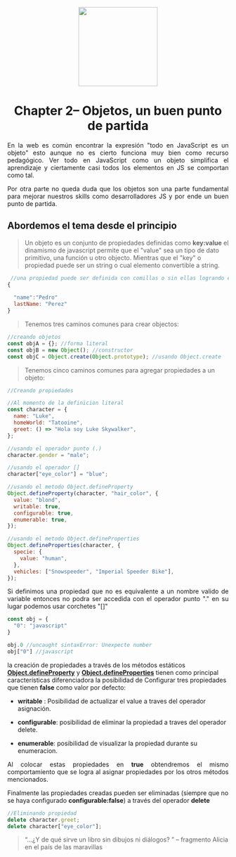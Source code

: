 <p align="center">
  <img width="180" height="180" src="https://cdn.pixabay.com/photo/2016/03/31/23/31/alice-1297676_960_720.png"/>
</p>

<h1 align="center"><b>Chapter 2</b>– Objetos, un buen punto de partida</h1>

<p align="justify">
  En la web es común encontrar la expresión "todo en JavaScript es un objeto" esto aunque no es cierto funciona muy bien como recurso pedagógico. Ver todo en JavaScript como un objeto simplifica el aprendizaje y ciertamente casi todos los elementos en JS se comportan como tal.
</p>

<p align="justify">
  Por otra parte no queda duda que los objetos son una parte fundamental para mejorar nuestros skills como desarrolladores JS y por ende un buen punto de partida.
</p>
 
 <h2>Abordemos el tema desde el principio</h2>

>Un objeto es un conjunto de propiedades definidas como **key:value** el dinamismo de javascript permite que el "value" sea un tipo de dato primitivo, una función u otro objecto. Mientras que el "key" o propiedad puede ser un string o cual elemento convertible a string.

```js
 //una propiedad puede ser definida con comillas o sin ellas logrando el mismo resultado
{
  
  "name":"Pedro"
  lastName: "Perez"
}
```

>Tenemos tres caminos comunes para crear objectos:

```js
//creando objetos
const objA = {}; //forma literal
const objB = new Object(); //constructor
const objC = Object.create(Object.prototype); //usando Object.create
```

>Tenemos cinco caminos comunes para agregar propiedades a un objeto:

```js
//Creando propiedades

//Al momento de la definicion literal
const character = {
  name: "Luke",
  homeWorld: "Tatooine",
  greet: () => "Hola soy Luke Skywalker",
};

//usando el operador punto (.)
character.gender = "male";

//usando el operador []
character["eye_color"] = "blue";

//usando el metodo Object.defineProperty
Object.defineProperty(character, "hair_color", {
  value: "blond",
  writable: true,
  configurable: true,
  enumerable: true,
});

//usando el metodo Object.defineProperties
Object.defineProperties(character, {
  specie: {
    value: "human",
  },
  vehicles: ["Snowspeeder", "Imperial Speeder Bike"],
});
```

<p align="justify">
  Si definimos una propiedad que no es equivalente a un nombre valido de variable entonces no podra ser accedida con el operador punto "." en su lugar podemos usar corchetes "[]"
</p>

```js
const obj = {
  "0": "javascript"
}

obj.0 //uncaught sintaxError: Unexpecte number
obj["0"] //javascript
```

la creación de propiedades a través de los métodos estáticos **[Object.defineProperty](https://developer.mozilla.org/es/docs/Web/JavaScript/Referencia/Objetos_globales/Object/defineProperty)** y **[Object.defineProperties](https://developer.mozilla.org/es/docs/Web/JavaScript/Referencia/Objetos_globales/Object/defineProperties)** tienen como principal características diferenciadora la posibilidad de
Configurar tres propiedades que tienen **false** como valor por defecto:

- **writable** : Posibilidad de actualizar el value a traves del operador asignación.

- **configurable**: posibilidad de eliminar la propiedad a traves del operador delete.

- **enumerable**: posibilidad de visualizar la propiedad durante su enumeracion.

<p align="justify">
Al colocar estas propiedades en <b>true</b> obtendremos el mismo comportamiento que se logra al asignar propiedades por los otros métodos mencionados.

Finalmente las propiedades creadas pueden ser eliminadas (siempre que no se haya configurado <b>configurable:false</b>) a través del operador <b>delete</b>
</p>

```js
//Eliminando propiedad
delete character.greet;
delete character["eye_color"];
```

> “...¿Y de qué sirve un libro sin dibujos ni diálogos? ” – fragmento Alicia en el país de las maravillas
